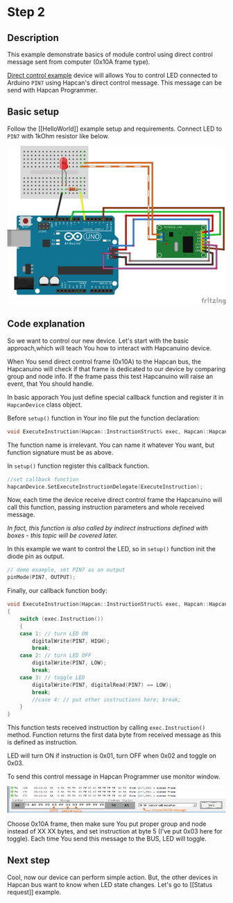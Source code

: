 # Step 2

## Description

This example demonstrate basics of module control using direct control message sent from computer (0x10A frame type).

[Direct control example](https://github.com/Onixarts/Hapcanuino/blob/master/examples/DirectControl/DirectControl.ino) device will allows You to control LED connected to Arduino `PIN7` using Hapcan's direct control message. This message can be send with Hapcan Programmer.

## Basic setup

Follow the [[HelloWorld]] example setup and requirements. Connect LED to `PIN7` with 1kOhm resistor like below.

![Direct control fritzing scheme](/img\direct-control-fritzing.png)

## Code explanation

So we want to control our new device. Let's start with the basic approach,which will teach You how to interact with Hapcanuino device.

When You send direct control frame (0x10A) to the Hapcan bus, the Hapcanuino will check if that frame is dedicated to our device by comparing group and node info. If the frame pass this test Hapcanuino will raise an event, that You should handle.

In basic apporach You just define special callback function and register it in `HapcanDevice` class object.

Before `setup()` function in Your ino file put the function declaration:

```C++
void ExecuteInstruction(Hapcan::InstructionStruct& exec, Hapcan::HapcanMessage& message);
```
The function name is irrelevant. You can name it whatever You want, but function signature must be as above.

In `setup()` function register this callback function.

```C++
//set callback function
hapcanDevice.SetExecuteInstructionDelegate(ExecuteInstruction);
```

Now, each time the device receive direct control frame the Hapcanuino will call this function, passing instruction parameters and whole received message.

_In fact, this function is also called by indirect instructions defined with boxes - this topic will be covered later._

In this example we want to control the LED, so in `setup()` function init the diode pin as output.

```C++
// demo example, set PIN7 as an output
pinMode(PIN7, OUTPUT);
```

Finally, our callback function body:

```C++
void ExecuteInstruction(Hapcan::InstructionStruct& exec, Hapcan::HapcanMessage& message)
{
	switch (exec.Instruction())
	{
	case 1: // turn LED ON
		digitalWrite(PIN7, HIGH);
		break;
	case 2: // turn LED OFF
		digitalWrite(PIN7, LOW);
		break;
	case 3: // toggle LED
		digitalWrite(PIN7, digitalRead(PIN7) == LOW);
		break;
		//case 4: // put other instructions here; break;
	}
}
```

This function tests received instruction by calling `exec.Instruction()` method. Function returns the first data byte from received message as this is defined as instruction.

LED will turn ON if instruction is 0x01, turn OFF when 0x02 and toggle on 0x03.

To send this control message in Hapcan Programmer use monitor window.

![Hapcan programmer send control frame](/img\hapcan-programmer-send-control-frame.png)

Choose 0x10A frame, then make sure You put proper group and node instead of XX XX bytes, and set instruction at byte 5 (I've put 0x03 here for toggle).
Each time You send this message to the BUS, LED will toggle.

## Next step
Cool, now our device can perform simple action. But, the other devices in Hapcan bus want to know when LED state changes. Let's go to [[Status request]] example.